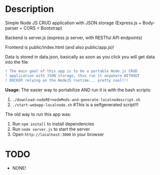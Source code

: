 # Description

Simple Node JS CRUD application with JSON storage (Express.js + Body-parser + CORS + Bootstrap)

Backend is server.js (express js server, with RESTful API endpoints)

Frontend is public/index.html (and also public/app.js)!

Data is stored in data.json, basically as soon as you click you will get data into the file

```diff
! The main goal of this app is to be a portable Node.js CRUD 
! application with JSON storage, thus run it anywhere WITHOUT 
! DOCKER relying on the NodeJS runtime... pretty cool!!!
```

**Usage:**
The easier way to portabilize AND run it is with the bash scripts:
1. `./download-nodeRE+nodeMods-and-generate-localnodescript.sh`
2. `./start-webapp-localnode.sh` #This is a selfgenerated script!!!


The old way to run this app was:
1. Run `npm install` to install dependencies
2. Run `node server.js` to start the server
3. Open `http://localhost:3000` in your browser

# TODO

* NONE!